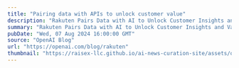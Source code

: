 ```yaml
---
title: "Pairing data with APIs to unlock customer value"
description: "Rakuten Pairs Data with AI to Unlock Customer Insights and Value"
summary: "Rakuten Pairs Data with AI to Unlock Customer Insights and Value"
pubDate: "Wed, 07 Aug 2024 16:00:00 GMT"
source: "OpenAI Blog"
url: "https://openai.com/blog/rakuten"
thumbnail: "https://raisex-llc.github.io/ai-news-curation-site/assets/openai_logo.png"
---
```


